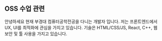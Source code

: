 ## OSS 수업 관련

안녕하세요 현재 부경대 컴퓨터공학전공을 다니는 개발자 입니다.
저는 프론트엔드에서 UX, UI를 최적화에 관심을 가지고 있습니다.
기술은 HTML/CSS/JS, React, C++, 웹보안 및 툴 사용을 가지고 있습니다.

<!--
**yukkwae/yukkwae** is a ✨ _special_ ✨ repository because its `README.md` (this file) appears on your GitHub profile.

Here are some ideas to get you started:

- 🔭 I’m currently working on ...
- 🌱 I’m currently learning ...
- 👯 I’m looking to collaborate on ...
- 🤔 I’m looking for help with ...
- 💬 Ask me about ...
- 📫 How to reach me: ...
- 😄 Pronouns: ...
- ⚡ Fun fact: ...
-->
